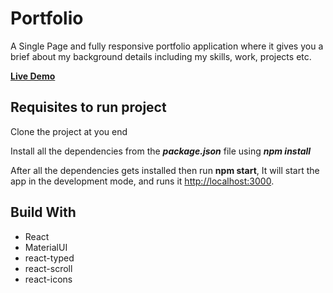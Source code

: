 # Portfolio 

A Single Page and fully responsive portfolio application where it gives you a brief about my background details including my skills, work, projects etc.

**[Live Demo](https://venkteshsoma.netlify.app/)**

## Requisites to run project

Clone the project at you end

Install all the dependencies from the ***package.json*** file using ***npm install***

After all the dependencies gets installed then run **npm start**, It will start the app in the development mode, and runs it [http://localhost:3000](http://localhost:3000).

## Build With
* React
* MaterialUI
* react-typed
* react-scroll
* react-icons


